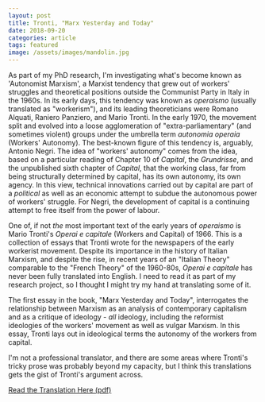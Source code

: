 ```yaml
---
layout: post
title: Tronti, "Marx Yesterday and Today"
date: 2018-09-20
categories: article
tags: featured
image: /assets/images/mandolin.jpg
---
```


As part of my PhD research, I'm investigating what's become known as
'Autonomist Marxism', a Marxist tendency that grew out of workers'
struggles and theoretical positions outside the Communist Party in Italy
in the 1960s. In its early days, this tendency was known as *operaismo*
(usually translated as "workerism"), and its leading theoreticians were
Romano Alquati, Raniero Panziero, and Mario Tronti. In the early 1970,
the movement split and evolved into a loose agglomeration of
"extra-parliamentary" (and sometimes violent) groups under the umbrella
term *autonomia operaia* (Workers' Autonomy). The best-known figure of this tendency is, arguably,
Antonio Negri. The idea of "workers' autonomy" comes from the idea,
based on a particular reading of Chapter 10 of *Capital*, the
*Grundrisse*, and the unpublished sixth chapter of *Capital*, that the
working class, far from being structurally determined by capital, has
its own autonomy, its own agency. In this view, technical innovations
carried out by capital are part of a *political* as well as an economic
attempt to subdue the autonomous power of workers' struggle. For Negri,
the development of capital is a continuing attempt to free itself from
the power of labour.

One of, if not *the* most important text of the early years of
*operaismo* is Mario Tronti's *Operai e capitale* (Workers and Capital)
of 1966. This is a collection of essays that Tronti wrote for the
newspapers of the early workerist movement. Despite its importance in
the history of Italian Marxism, and despite the rise, in recent years of
an "Italian Theory" comparable to the "French Theory" of the 1960-80s,
*Operai e capitale* has never been fully translated into English. I need
to read it as part of my research project, so I thought I might try my
hand at translating some of it.

The first essay in the book, "Marx Yesterday and Today", interrogates
the relationship between Marxism as an analysis of contemporary
capitalism and as a critique of ideology - *all* ideology, including the
reformist ideologies of the workers' movement as well as vulgar Marxism.
In this essay, Tronti lays out in ideological terms the autonomy of the
workers from capital.

I'm not a professional translator, and there are some areas where
Tronti's tricky prose was probably beyond my capacity, but I think this
translations gets the gist of Tronti's argument across.

[Read the Translation Here (pdf)](/assets/docs/Tronti_Marx_Yesterday_and_Today.pdf)
